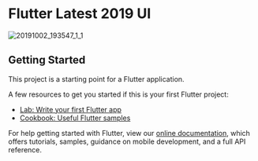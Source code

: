 # Flutter Latest 2019 UI

![20191002_193547_1_1](https://user-images.githubusercontent.com/32301957/66052877-f6108b80-e54e-11e9-9f22-99a8d59850bb.gif)
## Getting Started

This project is a starting point for a Flutter application.

A few resources to get you started if this is your first Flutter project:

- [Lab: Write your first Flutter app](https://flutter.dev/docs/get-started/codelab)
- [Cookbook: Useful Flutter samples](https://flutter.dev/docs/cookbook)

For help getting started with Flutter, view our
[online documentation](https://flutter.dev/docs), which offers tutorials,
samples, guidance on mobile development, and a full API reference.
